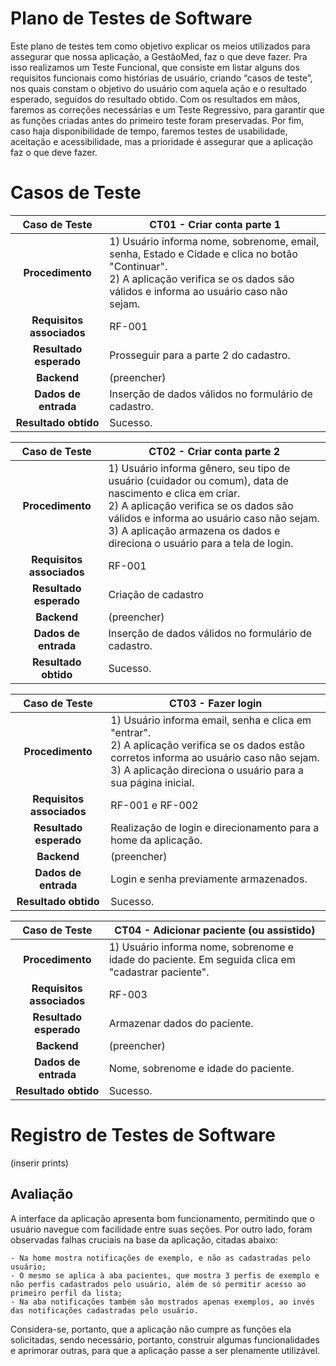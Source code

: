 # Plano de Testes de Software

Este plano de testes tem como objetivo explicar os meios utilizados para assegurar que nossa aplicação, a GestãoMed, faz o que deve fazer. Pra isso realizamos um Teste Funcional, que consiste em listar alguns dos requisitos funcionais como histórias de usuário, criando “casos de teste”, nos quais constam o objetivo do usuário com aquela ação e o resultado esperado, seguidos do resultado obtido.
	Com os resultados em mãos, faremos as correções necessárias e um Teste Regressivo, para garantir que as funções criadas antes do primeiro teste foram preservadas. Por fim, caso haja disponibilidade de tempo, faremos testes de usabilidade, aceitação e acessibilidade, mas a prioridade é assegurar que a aplicação faz o que deve fazer.
 
# Casos de Teste

**Caso de Teste** | **CT01 - Criar conta parte 1**
 :--------------: | ------------
**Procedimento**  | 1) Usuário informa nome, sobrenome, email, senha, Estado e Cidade e clica no botão "Continuar".<br>2) A aplicação verifica se os dados são válidos e informa ao usuário caso não sejam.
**Requisitos associados** | RF-001
**Resultado esperado** | Prosseguir para a parte 2 do cadastro.
**Backend** | (preencher)
**Dados de entrada** | Inserção de dados válidos no formulário de cadastro.
**Resultado obtido** | Sucesso.

**Caso de Teste** | **CT02 - Criar conta parte 2**
 :--------------: | ------------
**Procedimento**  | 1) Usuário informa gênero, seu tipo de usuário (cuidador ou comum), data de nascimento e clica em criar.<br>2) A aplicação verifica se os dados são válidos e informa ao usuário caso não sejam.<br> 3) A aplicação armazena os dados e direciona o usuário para a tela de login.
**Requisitos associados** | RF-001
**Resultado esperado** | Criação de cadastro
**Backend** | (preencher)
**Dados de entrada** | Inserção de dados válidos no formulário de cadastro.
**Resultado obtido** | Sucesso.

**Caso de Teste** | **CT03 - Fazer login**
 :--------------: | ------------
**Procedimento**  | 1) Usuário informa email, senha e clica em "entrar".<br>2) A aplicação verifica se os dados estão corretos informa ao usuário caso não sejam.<br> 3) A aplicação direciona o usuário para a sua página inicial.
**Requisitos associados** | RF-001 e RF-002
**Resultado esperado** | Realização de login e direcionamento para a home da aplicação.
**Backend** | (preencher)
**Dados de entrada** | Login e senha previamente armazenados.
**Resultado obtido** | Sucesso.

**Caso de Teste** | **CT04 - Adicionar paciente (ou assistido)**
 :--------------: | ------------
**Procedimento**  | 1) Usuário informa nome, sobrenome e idade do paciente. Em seguida clica em "cadastrar paciente".
**Requisitos associados** | RF-003
**Resultado esperado** | Armazenar dados do paciente.
**Backend** | (preencher)
**Dados de entrada** | Nome, sobrenome e idade do paciente.
**Resultado obtido** | Sucesso.

# Registro de Testes de Software

(inserir prints)



## Avaliação

A interface da aplicação apresenta bom funcionamento, permitindo que o usuário navegue com facilidade entre suas seções. Por outro lado, foram observadas falhas cruciais na base da aplicação, citadas abaixo:

    - Na home mostra notificações de exemplo, e não as cadastradas pelo usuário;
    - O mesmo se aplica à aba pacientes, que mostra 3 perfis de exemplo e não perfis cadastrados pelo usuário, além de só permitir acesso ao primeiro perfil da lista;
    - Na aba notificações também são mostrados apenas exemplos, ao invés das notificações cadastradas pelo usuário.      

Considera-se, portanto, que a aplicação não cumpre as funções ela solicitadas, sendo necessário, portanto, construir algumas funcionalidades e aprimorar outras, para que a aplicação passe a ser plenamente utilizável.
